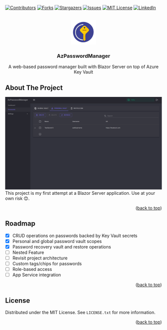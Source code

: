 ﻿<a id="readme-top"></a>

<!-- PROJECT SHIELDS -->
[![Contributors][contributors-shield]][contributors-url]
[![Forks][forks-shield]][forks-url]
[![Stargazers][stars-shield]][stars-url]
[![Issues][issues-shield]][issues-url]
[![MIT License][license-shield]][license-url]
[![LinkedIn][linkedin-shield]][linkedin-url]


<!-- PROJECT LOGO -->
<br />
<div align="center">
  <a href="https://github.com/johnsonan/AzPasswordManager">
    <img src="images/logo.png" alt="Logo" width="80" height="80">
  </a>

<h3 align="center">AzPasswordManager</h3>

  <p align="center">
    A web-based password manager built with Blazor Server on top of Azure Key Vault
    <br />
  </p>
</div>
<!--
    <a href="https://github.com/johnsonan/AzPasswordManager"><strong>Explore the docs »</strong></a>
    <br />
    <br />
    <a href="https://github.com/johnsonan/AzPasswordManager">View Demo</a>
    ·
    <a href="https://github.com/johnsonan/AzPasswordManager/issues/new?labels=bug&template=bug-report---.md">Report Bug</a>
    ·
    <a href="https://github.com/johnsonan/AzPasswordManager/issues/new?labels=enhancement&template=feature-request---.md">Request Feature</a>
-->


<!-- TABLE OF CONTENTS
<details>
  <summary>Table of Contents</summary>
  <ol>
    <li>
      <a href="#about-the-project">About The Project</a>
      <ul>
        <li><a href="#built-with">Built With</a></li>
      </ul>
    </li>
    <li>
      <a href="#getting-started">Getting Started</a>
      <ul>
        <li><a href="#prerequisites">Prerequisites</a></li>
        <li><a href="#installation">Installation</a></li>
      </ul>
    </li>
    <li><a href="#usage">Usage</a></li>
    <li><a href="#roadmap">Roadmap</a></li>
    <li><a href="#contributing">Contributing</a></li>
    <li><a href="#license">License</a></li>
    <li><a href="#contact">Contact</a></li>
    <li><a href="#acknowledgments">Acknowledgments</a></li>
  </ol>
</details>
-->



<!-- ABOUT THE PROJECT -->
## About The Project

![Product Name Screen Shot][product-screenshot]
This project is my first attempt at a Blazor Server application. Use at your own risk 😊.

<p align="right">(<a href="#readme-top">back to top</a>)</p>

<!-- ROADMAP -->
## Roadmap

- [x] CRUD operations on passwords backed by Key Vault secrets
- [x] Personal and global password vault scopes
- [x] Password recovery vault and restore operations
- [ ] Nested Feature
- [ ] Revisit project architecture
- [ ] Custom tags/chips for passwords
- [ ] Role-based access
- [ ] App Service integration
<p align="right">(<a href="#readme-top">back to top</a>)</p>


<!-- LICENSE -->
## License

Distributed under the MIT License. See `LICENSE.txt` for more information.

<p align="right">(<a href="#readme-top">back to top</a>)</p>

<!-- MARKDOWN LINKS & IMAGES -->
<!-- https://www.markdownguide.org/basic-syntax/#reference-style-links -->
[contributors-shield]: https://img.shields.io/github/contributors/johnsonan/AzPasswordManager.svg?style=for-the-badge
[contributors-url]: https://github.com/johnsonan/AzPasswordManager/graphs/contributors
[forks-shield]: https://img.shields.io/github/forks/johnsonan/AzPasswordManager.svg?style=for-the-badge
[forks-url]: https://github.com/johnsonan/AzPasswordManager/network/members
[stars-shield]: https://img.shields.io/github/stars/johnsonan/AzPasswordManager.svg?style=for-the-badge
[stars-url]: https://github.com/johnsonan/AzPasswordManager/stargazers
[issues-shield]: https://img.shields.io/github/issues/johnsonan/AzPasswordManager.svg?style=for-the-badge
[issues-url]: https://github.com/johnsonan/AzPasswordManager/issues
[license-shield]: https://img.shields.io/github/license/johnsonan/AzPasswordManager.svg?style=for-the-badge
[license-url]: https://github.com/johnsonan/AzPasswordManager/blob/master/LICENSE.txt
[linkedin-shield]: https://img.shields.io/badge/-LinkedIn-black.svg?style=for-the-badge&logo=linkedin&colorB=555
[linkedin-url]: https://linkedin.com/in/andrew-j-067305178
[product-screenshot]: images/screenshot.png
[Next.js]: https://img.shields.io/badge/next.js-000000?style=for-the-badge&logo=nextdotjs&logoColor=white
[Next-url]: https://nextjs.org/
[React.js]: https://img.shields.io/badge/React-20232A?style=for-the-badge&logo=react&logoColor=61DAFB
[React-url]: https://reactjs.org/
[Vue.js]: https://img.shields.io/badge/Vue.js-35495E?style=for-the-badge&logo=vuedotjs&logoColor=4FC08D
[Vue-url]: https://vuejs.org/
[Angular.io]: https://img.shields.io/badge/Angular-DD0031?style=for-the-badge&logo=angular&logoColor=white
[Angular-url]: https://angular.io/
[Svelte.dev]: https://img.shields.io/badge/Svelte-4A4A55?style=for-the-badge&logo=svelte&logoColor=FF3E00
[Svelte-url]: https://svelte.dev/
[Laravel.com]: https://img.shields.io/badge/Laravel-FF2D20?style=for-the-badge&logo=laravel&logoColor=white
[Laravel-url]: https://laravel.com
[Bootstrap.com]: https://img.shields.io/badge/Bootstrap-563D7C?style=for-the-badge&logo=bootstrap&logoColor=white
[Bootstrap-url]: https://getbootstrap.com
[JQuery.com]: https://img.shields.io/badge/jQuery-0769AD?style=for-the-badge&logo=jquery&logoColor=white
[JQuery-url]: https://jquery.com 

